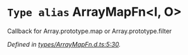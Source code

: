# `Type alias` ArrayMapFn\<I, O>

Callback for Array.prototype.map or Array.prototype.filter

*Defined in [types/ArrayMapFn.d.ts:5:30](https://github.com/Alorel/rxutils/blob/93f4d1c/projects/rxutils/types/ArrayMapFn.d.ts#L5).*